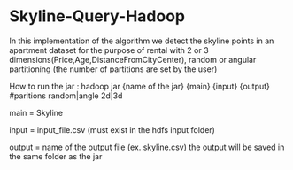 # Skyline-Query-Hadoop
In this implementation of the algorithm we detect the skyline points in an apartment dataset for the purpose of rental with 2 or 3 dimensions(Price,Age,DistanceFromCityCenter), random or angular partitioning (the number of partitions are set by the user)

How to run the jar : hadoop jar {name of the jar} {main} {input} {output} #paritions random|angle 2d|3d

main = Skyline

input = input_file.csv (must exist in the hdfs input folder)

output = name of the output file (ex. skyline.csv) the output will be saved in the same folder as the jar 

